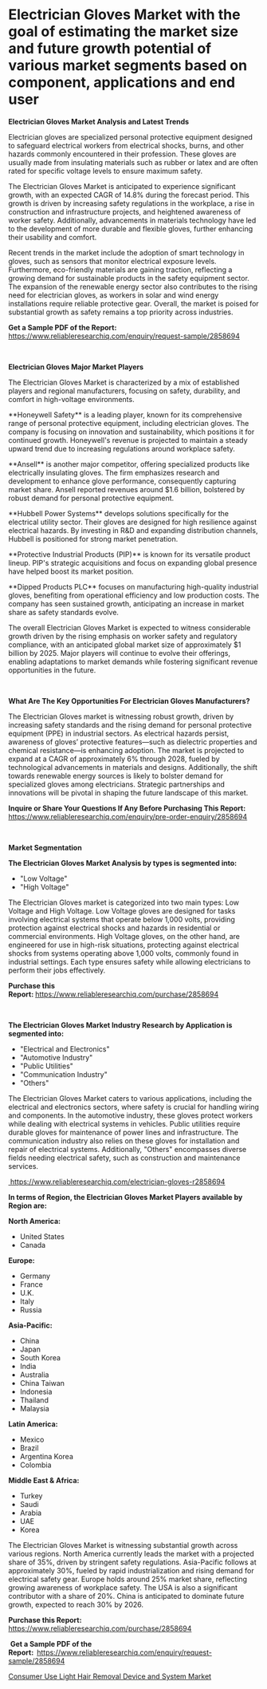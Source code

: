 <p><h1>Electrician Gloves Market with the goal of estimating the market size and future growth potential of various market segments based on component, applications and end user</h1></p><p><strong>Electrician Gloves Market Analysis and Latest Trends</strong></p>
<p><p>Electrician gloves are specialized personal protective equipment designed to safeguard electrical workers from electrical shocks, burns, and other hazards commonly encountered in their profession. These gloves are usually made from insulating materials such as rubber or latex and are often rated for specific voltage levels to ensure maximum safety. </p><p>The Electrician Gloves Market is anticipated to experience significant growth, with an expected CAGR of 14.8% during the forecast period. This growth is driven by increasing safety regulations in the workplace, a rise in construction and infrastructure projects, and heightened awareness of worker safety. Additionally, advancements in materials technology have led to the development of more durable and flexible gloves, further enhancing their usability and comfort.</p><p>Recent trends in the market include the adoption of smart technology in gloves, such as sensors that monitor electrical exposure levels. Furthermore, eco-friendly materials are gaining traction, reflecting a growing demand for sustainable products in the safety equipment sector. The expansion of the renewable energy sector also contributes to the rising need for electrician gloves, as workers in solar and wind energy installations require reliable protective gear. Overall, the market is poised for substantial growth as safety remains a top priority across industries.</p></p>
<p><strong>Get a Sample PDF of the Report:&nbsp;</strong> <a href="https://www.reliableresearchiq.com/enquiry/request-sample/2858694?utm_campaign=3252&utm_medium=2&utm_source=Github&utm_content=ia&utm_term=12032025&utm_id=electrician-gloves">https://www.reliableresearchiq.com/enquiry/request-sample/2858694</a></p>
<p>&nbsp;</p>
<p><strong>Electrician Gloves Major Market Players</strong></p>
<p><p>The Electrician Gloves Market is characterized by a mix of established players and regional manufacturers, focusing on safety, durability, and comfort in high-voltage environments.</p><p>**Honeywell Safety** is a leading player, known for its comprehensive range of personal protective equipment, including electrician gloves. The company is focusing on innovation and sustainability, which positions it for continued growth. Honeywell's revenue is projected to maintain a steady upward trend due to increasing regulations around workplace safety.</p><p>**Ansell** is another major competitor, offering specialized products like electrically insulating gloves. The firm emphasizes research and development to enhance glove performance, consequently capturing market share. Ansell reported revenues around $1.6 billion, bolstered by robust demand for personal protective equipment.</p><p>**Hubbell Power Systems** develops solutions specifically for the electrical utility sector. Their gloves are designed for high resilience against electrical hazards. By investing in R&D and expanding distribution channels, Hubbell is positioned for strong market penetration.</p><p>**Protective Industrial Products (PIP)** is known for its versatile product lineup. PIP's strategic acquisitions and focus on expanding global presence have helped boost its market position.</p><p>**Dipped Products PLC** focuses on manufacturing high-quality industrial gloves, benefiting from operational efficiency and low production costs. The company has seen sustained growth, anticipating an increase in market share as safety standards evolve.</p><p>The overall Electrician Gloves Market is expected to witness considerable growth driven by the rising emphasis on worker safety and regulatory compliance, with an anticipated global market size of approximately $1 billion by 2025. Major players will continue to evolve their offerings, enabling adaptations to market demands while fostering significant revenue opportunities in the future.</p></p>
<p>&nbsp;</p>
<p><strong>What Are The Key Opportunities For Electrician Gloves Manufacturers?</strong></p>
<p><p>The Electrician Gloves market is witnessing robust growth, driven by increasing safety standards and the rising demand for personal protective equipment (PPE) in industrial sectors. As electrical hazards persist, awareness of gloves’ protective features—such as dielectric properties and chemical resistance—is enhancing adoption. The market is projected to expand at a CAGR of approximately 6% through 2028, fueled by technological advancements in materials and designs. Additionally, the shift towards renewable energy sources is likely to bolster demand for specialized gloves among electricians. Strategic partnerships and innovations will be pivotal in shaping the future landscape of this market.</p></p>
<p><strong>Inquire or Share Your Questions If Any Before Purchasing This Report:</strong> <a href="https://www.reliableresearchiq.com/enquiry/pre-order-enquiry/2858694?utm_campaign=3252&utm_medium=2&utm_source=Github&utm_content=ia&utm_term=12032025&utm_id=electrician-gloves">https://www.reliableresearchiq.com/enquiry/pre-order-enquiry/2858694</a></p>
<p>&nbsp;</p>
<p><strong>Market Segmentation</strong></p>
<p><strong>The Electrician Gloves Market Analysis by types is segmented into:</strong></p>
<p><ul><li>"Low Voltage"</li><li>"High Voltage"</li></ul></p>
<p><p>The Electrician Gloves market is categorized into two main types: Low Voltage and High Voltage. Low Voltage gloves are designed for tasks involving electrical systems that operate below 1,000 volts, providing protection against electrical shocks and hazards in residential or commercial environments. High Voltage gloves, on the other hand, are engineered for use in high-risk situations, protecting against electrical shocks from systems operating above 1,000 volts, commonly found in industrial settings. Each type ensures safety while allowing electricians to perform their jobs effectively.</p></p>
<p><strong>Purchase this Report:&nbsp;</strong><a href="https://www.reliableresearchiq.com/purchase/2858694?utm_campaign=3252&utm_medium=2&utm_source=Github&utm_content=ia&utm_term=12032025&utm_id=electrician-gloves">https://www.reliableresearchiq.com/purchase/2858694</a></p>
<p>&nbsp;</p>
<p><strong>The Electrician Gloves Market Industry Research by Application is segmented into:</strong></p>
<p><ul><li>"Electrical and Electronics"</li><li>"Automotive Industry"</li><li>"Public Utilities"</li><li>"Communication Industry"</li><li>"Others"</li></ul></p>
<p><p>The Electrician Gloves Market caters to various applications, including the electrical and electronics sectors, where safety is crucial for handling wiring and components. In the automotive industry, these gloves protect workers while dealing with electrical systems in vehicles. Public utilities require durable gloves for maintenance of power lines and infrastructure. The communication industry also relies on these gloves for installation and repair of electrical systems. Additionally, "Others" encompasses diverse fields needing electrical safety, such as construction and maintenance services.</p></p>
<p><a href="https://www.reliableresearchiq.com/electrician-gloves-r2858694?utm_campaign=3252&utm_medium=2&utm_source=Github&utm_content=ia&utm_term=12032025&utm_id=electrician-gloves">&nbsp;https://www.reliableresearchiq.com/electrician-gloves-r2858694</a></p>
<p><strong>In terms of Region, the Electrician Gloves Market Players available by Region are:</strong></p>
<p>
    <p> <strong> North America: </strong>
        <ul>
            <li>United States</li>
            <li>Canada</li>
        </ul>
        </p> 
    <p> <strong> Europe: </strong>
        <ul>
            <li>Germany</li>
            <li>France</li>
            <li>U.K.</li>
            <li>Italy</li>
            <li>Russia</li>
        </ul>
        </p> 
    <p> <strong> Asia-Pacific: </strong>
        <ul>
            <li>China</li>
            <li>Japan</li>
            <li>South Korea</li>
            <li>India</li>
            <li>Australia</li>
            <li>China Taiwan</li>
            <li>Indonesia</li>
            <li>Thailand</li>
            <li>Malaysia</li>
        </ul>
        </p> 
    <p> <strong> Latin America: </strong>
        <ul>
            <li>Mexico</li>
            <li>Brazil</li>
            <li>Argentina Korea</li>
            <li>Colombia</li>
        </ul>
        </p> 
    <p> <strong> Middle East & Africa: </strong>
        <ul>
            <li>Turkey</li>
            <li>Saudi</li>
            <li>Arabia</li>
            <li>UAE</li>
            <li>Korea</li>
        </ul>
    </p>
    </p>
<p><p>The Electrician Gloves Market is witnessing substantial growth across various regions. North America currently leads the market with a projected share of 35%, driven by stringent safety regulations. Asia-Pacific follows at approximately 30%, fueled by rapid industrialization and rising demand for electrical safety gear. Europe holds around 25% market share, reflecting growing awareness of workplace safety. The USA is also a significant contributor with a share of 20%. China is anticipated to dominate future growth, expected to reach 30% by 2026.</p></p>
<p><strong>Purchase this Report: </strong><a href="https://www.reliableresearchiq.com/purchase/2858694?utm_campaign=3252&utm_medium=2&utm_source=Github&utm_content=ia&utm_term=12032025&utm_id=electrician-gloves">https://www.reliableresearchiq.com/purchase/2858694</a></p>
<p>&nbsp;<strong>Get a Sample PDF of the Report:&nbsp;&nbsp;</strong><a href="https://www.reliableresearchiq.com/enquiry/request-sample/2858694?utm_campaign=3252&utm_medium=2&utm_source=Github&utm_content=ia&utm_term=12032025&utm_id=electrician-gloves">https://www.reliableresearchiq.com/enquiry/request-sample/2858694</a></p>
<p><strong></strong></p>
<p><p><a href="https://github.com/miottaredlin79/Market-Research-Report-List-1/blob/main/consumer-use-light-hair-removal-device-and-system-market.md?utm_campaign=3252&utm_medium=2&utm_source=Github&utm_content=ia&utm_term=12032025&utm_id=electrician-gloves">Consumer Use Light Hair Removal Device and System Market</a></p></p>